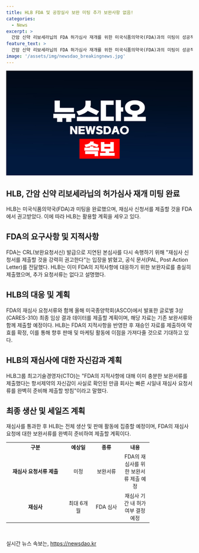 ```yaml
---
title: HLB FDA 및 공장실사 보완 미팅 추가 보완사항 없음!
categories:
  - News
excerpt: >
  간암 신약 리보세라닙의 FDA 허가심사 재개를 위한 미국식품의약국(FDA)과의 미팅이 성공적으로 마무리되었다. FDA는 보완요청서신(CRL) 발급으로 지연된 본심사를 속행하기 위해 재심사 신청서를 제출할 것을 권고하고, 항서제약은 이미 필요한 보완자료를 제출했다고 밝혔다. 이에 따라 HLB는 최종 임상결과와 함께 재심사 요청서류를 제출할 계획이며, FDA는 최대 6개월 내 허가 여부를 결정할 예정이다. 이를 통해 간암 신약의 불확실성은 제거되었으며, 회사는 글로벌 허가를 위한 절차에 집중할 계획이다.
feature_text: >
  간암 신약 리보세라닙의 FDA 허가심사 재개를 위한 미국식품의약국(FDA)과의 미팅이 성공적으로 마무리되었다. FDA는 보완요청서신(CRL) 발급으로 지연된 본심사를 속행하기 위해 재심사 신청서를 제출할 것을 권고하고, 항서제약은 이미 필요한 보완자료를 제출했다고 밝혔다. 이에 따라 HLB는 최종 임상결과와 함께 재심사 요청서류를 제출할 계획이며, FDA는 최대 6개월 내 허가 여부를 결정할 예정이다. 이를 통해 간암 신약의 불확실성은 제거되었으며, 회사는 글로벌 허가를 위한 절차에 집중할 계획이다.
image: '/assets/img/newsdao_breakingnews.jpg'
---
```


<p><img src="/assets/img/newsdao_breakingnews.jpg" alt="ranknews 속보" /></p>

<h2 data-ke-size="size26">HLB, 간암 신약 리보세라닙의 허가심사 재개 미팅 완료</h2>

<p data-ke-size="size16">HLB는 미국식품의약국(FDA)과 미팅을 완료했으며, 재심사 신청서를 제출할 것을 FDA에서 권고받았다. 이에 따라 HLB는 활용할 계획을 세우고 있다.</p>

<h2 data-ke-size="size22">FDA의 요구사항 및 지적사항</h2>

<p data-ke-size="size16">FDA는 CRL(보완요청서신) 발급으로 지연된 본심사를 다시 속행하기 위해 "재심사 신청서를 제출할 것을 강력히 권고한다"는 입장을 밝혔고, 공식 문서(PAL, Post Action Letter)를 전달했다. HLB는 이미 FDA의 지적사항에 대응하기 위한 보완자료를 충실히 제출했으며, 추가 요청서류는 없다고 설명했다.</p>

<h2 data-ke-size="size22">HLB의 대응 및 계획</h2>

<p data-ke-size="size16">FDA의 재심사 요청서류와 함께 올해 미국종양학회(ASCO)에서 발표한 글로벌 3상(CARES-310) 최종 임상 결과 데이터를 제출할 계획이며, 해당 자료는 기존 보완서류와 함께 제출할 예정이다. HLB는 FDA의 지적사항을 반영한 후 재승인 자료를 제출하여 약효를 확정, 이를 통해 향후 판매 및 마케팅 활동에 이점을 가져다줄 것으로 기대하고 있다.</p>

<h2 data-ke-size="size22">HLB의 재심사에 대한 자신감과 계획</h2>

<p data-ke-size="size16">HLB그룹 최고기술경영자(CTO)는 "FDA의 지적사항에 대해 이미 충분한 보완서류를 제출했다는 항서제약의 자신감이 사실로 확인된 만큼 회사는 빠른 시일내 재심사 요청서류를 완벽히 준비해 제출할 방침"이라고 말했다.</p>

<h2 data-ke-size="size22">최종 생산 및 세일즈 계획</h2>

<p data-ke-size="size16">재심사를 통과한 후 HLB는 전체 생산 및 판매 활동에 집중할 예정이며, FDA의 재심사 요청에 대한 보완서류를 완벽히 준비하여 제출할 계획이다.</p>

<table>
  <colgroup>
    <col width="158" style="width: 118pt;" />
    <col width="75" style="width: 56pt;" />
    <col width="77" style="width: 58pt;" />
    <col width="77" style="width: 58pt;" />
  </colgroup>
  <tr>
    <td style="text-align: center; height: 17px;"><b>구분</b></td>
    <td style="text-align: center; height: 17px;"><b>예상일</b></td>
    <td style="text-align: center; height: 17px;"><b>종류</b></td>
    <td style="text-align: center; height: 17px;"><b>내용</b></td>
  </tr>
  <tr>
    <td style="text-align: center; height: 17px;"><b>재심사 요청서류 제출</b></td>
    <td style="text-align: center; height: 17px;">미정</td>
    <td style="text-align: center; height: 17px;">보완서류</td>
    <td style="text-align: center; height: 17px;">FDA의 재심사를 위한 보완서류 제출 예정</td>
  </tr>
  <tr>
    <td style="text-align: center; height: 17px;"><b>재심사</b></td>
    <td style="text-align: center; height: 17px;">최대 6개월</td>
    <td style="text-align: center; height: 17px;">FDA 심사</td>
    <td style="text-align: center; height: 17px;">재심사 기간 내 허가 여부 결정 예정</td>
  </tr>
</table>

<p data-ke-size="size16">&nbsp;</p>
실시간 뉴스 속보는, <a href="https://newsdao.kr" rel="dofollow">https://newsdao.kr</a>


